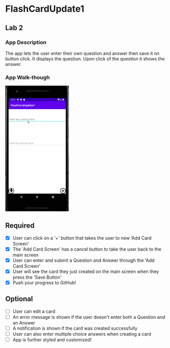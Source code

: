 # FlashCardUpdate1

## Lab 2

### App Description
The app lets the user enter their own question and answer then save it on button click. It displays the question. Upon click of the question it shows the answer.

### App Walk-though
<img src="https://github.com/lul-star/FlashCardUpdate1/blob/master/Lab2Week4-walkthrough.gif" width=200><br>

## Required
- [x] User can click on a ‘+’ button that takes the user to new ‘Add Card Screen’
- [x] The 'Add Card Screen' has a cancel button to take the user back to the main screen
- [x] User can enter and submit a Question and Answer through the 'Add Card Screen'
- [x] User will see the card they just created on the main screen when they press the 'Save Button'
- [x] Push your progress to GitHub!

## Optional
- [ ] User can edit a card
- [ ] An error message is shown if the user doesn't enter both a Question and an Answer
- [ ] A notification is shown if the card was created successfully
- [ ] User can also enter multiple choice answers when creating a card
- [ ] App is further styled and customized!
